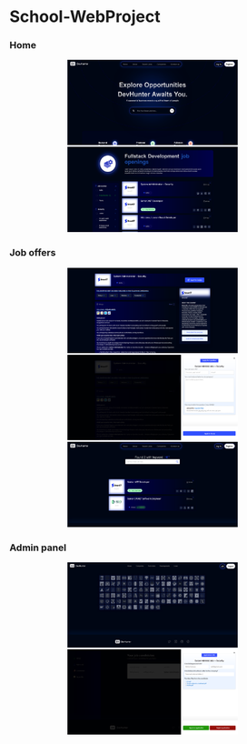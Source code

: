 # School-WebProject

### Home

<p align="center">
 <img src="https://github.com/hristianivanov/ITJob-Finder-ASP.NET-MVC/blob/main/docs/common/FireShot%20Capture%20045%20-%20-%20DevHunter%20-%20localhost.png" width="300px" height="150px" />
  <img src="https://github.com/hristianivanov/ITJob-Finder-ASP.NET-MVC/blob/main/docs/common/FireShot%20Capture%20046%20-%20-%20DevHunter%20-%20localhost.png" width="300px" height="150px"/>
</p>

### Job offers

<p align="center">
  <img src="https://github.com/hristianivanov/ITJob-Finder-ASP.NET-MVC/blob/main/docs/common/FireShot%20Capture%20047%20-%20-%20DevHunter%20-%20localhost.png" width="300px" height="150px"/>
  <img src="https://github.com/hristianivanov/ITJob-Finder-ASP.NET-MVC/blob/main/docs/common/FireShot%20Capture%20048%20-%20-%20DevHunter%20-%20localhost.png" width="300px" height="150px"/>
  <img src="https://github.com/hristianivanov/ITJob-Finder-ASP.NET-MVC/blob/main/docs/common/FireShot%20Capture%20051%20-%20-%20DevHunter%20-%20localhost.png" width="300px" height="150px"/>
</p>

### Admin panel

<p align="center">
 <img src="https://github.com/hristianivanov/ITJob-Finder-ASP.NET-MVC/blob/main/docs/admin/FireShot%20Capture%20049%20-%20-%20DevHunter%20-%20localhost.png" width="300px" height="150px"/>
 <img src="https://github.com/hristianivanov/ITJob-Finder-ASP.NET-MVC/blob/main/docs/company/FireShot%20Capture%20050%20-%20-%20DevHunter%20-%20localhost.png" width="300px" height="150px"/>
</p>
